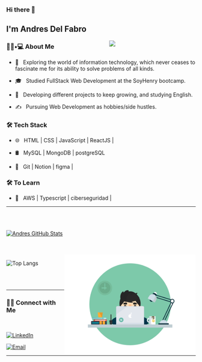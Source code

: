 ### Hi there 👋<h2> I'm Andres Del Fabro</h2>

<img align='right' src="https://media.giphy.com/media/M9gbBd9nbDrOTu1Mqx/giphy.gif" width="230">

<h3> 👨🏻•💻 About Me </h3>



- 🤔 &nbsp; Exploring the world of information technology, which never ceases to fascinate me for its ability to solve problems of all kinds.

- 🎓 &nbsp; Studied FullStack Web Development at the SoyHenry bootcamp.

- 🌱 &nbsp; Developing different projects to keep growing, and studying English.

- ✍️ &nbsp; Pursuing Web Development as hobbies/side hustles.



<h3>🛠 Tech Stack</h3>


- 🌐 &nbsp; HTML | CSS | JavaScript | ReactJS | 

- 🛢 &nbsp; MySQL | MongoDB | postgreSQL

- 🔧 &nbsp; Git | Notion | figma | 


<h3>🛠 To Learn</h3>

- 🔧 &nbsp; AWS | Typescript | ciberseguridad |

<hr>



<br/><br/>

[![Andres GitHub Stats](https://github-readme-stats.vercel.app/api?username=Secterum&show_icons=true)](https://github.com/Secterum)

<br/>

<br/>

<img src="https://github.com/nirala69/nirala69/blob/master/70804f7e25b11f29db904f2fa7b4cd9d.gif" width="350" align='right'>

![Top Langs](https://github-readme-stats.vercel.app/api/top-langs/?username=shivam0110&show_icons=true)

<br><br>



<hr>



<h3> 🤝🏻 Connect with Me </h3>

<br>



<p align="center">

<!-- <a href="https://shivammalpani.netlify.app/"><img alt="Website" src="https://img.shields.io/badge/shivammalpani.netlify.app-black?style=flat-square&logo=google-chrome"></a> -->

<a href="https://www.linkedin.com/in/andres-delfabro/"><img alt="LinkedIn" src="https://img.shields.io/badge/LinkedIn-andres%20Malpani-blue?style=flat-square&logo=linkedin"></a>

<!-- <a href="https://www.instagram.com/i__disbalance/"><img alt="Instagram" src="https://img.shields.io/badge/Instagram-i__disbalance-black?style=flat-square&logo=instagram"></a> -->

<a href="mailto:andresdelfabro99@gmail.com"><img alt="Email" src="https://img.shields.io/badge/Email-andresdelfabro99@gmail.com-blue?style=flat-square&logo=gmail"></a>

</p>




<!-- 
![Visitor count](https://visitor-badge.laobi.icu/badge?page_id=shivam0110.shivam0110)   <img src="https://media.giphy.com/media/dxn6fRlTIShoeBr69N/giphy.gif" width="30">
 -->




<hr>
<!--
**Secterum/secterum** is a ✨ _special_ ✨ repository because its `README.md` (this file) appears on your GitHub profile.

Here are some ideas to get you started:

- 🔭 I’m currently working on ...
- 🌱 I’m currently learning ...
- 👯 I’m looking to collaborate on ...
- 🤔 I’m looking for help with ...
- 💬 Ask me about ...
- 📫 How to reach me: ...
- 😄 Pronouns: ...
- ⚡ Fun fact: ...
-->
